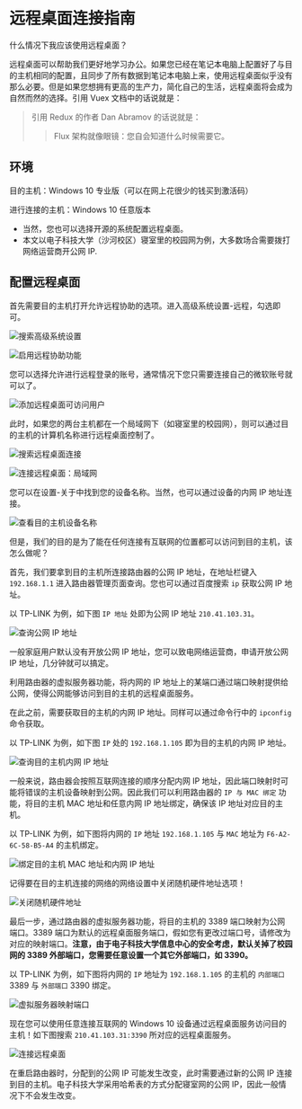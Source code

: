 # 远程桌面连接指南

什么情况下我应该使用远程桌面？

远程桌面可以帮助我们更好地学习办公。如果您已经在笔记本电脑上配置好了与目的主机相同的配置，且同步了所有数据到笔记本电脑上来，使用远程桌面似乎没有那么必要。但是如果您想拥有更高的生产力，简化自己的生活，远程桌面将会成为自然而然的选择。引用 Vuex 文档中的话说就是：

> 引用 Redux 的作者 Dan Abramov 的话说就是：
>> Flux 架构就像眼镜：您自会知道什么时候需要它。

## 环境

目的主机：Windows 10 专业版（可以在网上花很少的钱买到激活码）

进行连接的主机：Windows 10 任意版本

- 当然，您也可以选择开源的系统配置远程桌面。
- 本文以电子科技大学（沙河校区）寝室里的校园网为例，大多数场合需要拨打网络运营商开公网 IP.

## 配置远程桌面

首先需要目的主机打开允许远程协助的选项。进入高级系统设置-远程，勾选即可。

![搜索高级系统设置](./source/远程桌面连接指南/搜索高级系统设置.png)

![启用远程协助功能](./source/远程桌面连接指南/启用远程协助.png)

您可以选择允许进行远程登录的账号，通常情况下您只需要连接自己的微软账号就可以了。

![添加远程桌面可访问用户](./source/远程桌面连接指南/添加可访问用户.png)

此时，如果您的两台主机都在一个局域网下（如寝室里的校园网），则可以通过目的主机的计算机名称进行远程桌面控制了。

![搜索远程桌面连接](./source/远程桌面连接指南/搜索远程桌面连接.png)

![连接远程桌面：局域网](./source/远程桌面连接指南/连接远程桌面：局域网.png)

您可以在设置-关于中找到您的设备名称。当然，也可以通过设备的内网 IP 地址连接。

![查看目的主机设备名称](./source/远程桌面连接指南/查看设备名称.png)

但是，我们的目的是为了能在任何连接有互联网的位置都可以访问到目的主机，该怎么做呢？

首先，我们要拿到目的主机所连接路由器的公网 IP 地址，在地址栏键入 `192.168.1.1` 进入路由器管理页面查询。您也可以通过百度搜索 `ip` 获取公网 IP 地址。

以 TP-LINK 为例，如下图 `IP 地址` 处即为公网 IP 地址 `210.41.103.31`。

![查询公网 IP 地址](./source/远程桌面连接指南/查询公网%20IP.png)

一般家庭用户默认没有开放公网 IP 地址，您可以致电网络运营商，申请开放公网 IP 地址，几分钟就可以搞定。

利用路由器的虚拟服务器功能，将内网的 IP 地址上的某端口通过端口映射提供给公网，使得公网能够访问到目的主机的远程桌面服务。

在此之前，需要获取目的主机的内网 IP 地址。同样可以通过命令行中的 `ipconfig` 命令获取。

以 TP-LINK 为例，如下图 `IP` 处的 `192.168.1.105` 即为目的主机的内网 IP 地址。

![查询目的主机内网 IP 地址](./source/远程桌面连接指南/查询内网%20IP%20地址.png)

一般来说，路由器会按照互联网连接的顺序分配内网 IP 地址，因此端口映射时可能将错误的主机设备映射到公网。因此我们可以利用路由器的 `IP 与 MAC 绑定` 功能，将目的主机 MAC 地址和任意内网 IP 地址绑定，确保该 IP 地址对应目的主机。

以 TP-LINK 为例，如下图将内网的 `IP` 地址 `192.168.1.105` 与 `MAC` 地址为 `F6-A2-6C-58-B5-A4` 的主机绑定。

![绑定目的主机 MAC 地址和内网 IP 地址](./source/远程桌面连接指南/绑定%20IP%20与%20MAC%20地址.png)

记得要在目的主机连接的网络的网络设置中关闭随机硬件地址选项！

![关闭随机硬件地址](./source/远程桌面连接指南/关闭随机硬件地址.png)

最后一步，通过路由器的虚拟服务器功能，将目的主机的 3389 端口映射为公网端口。3389 端口为默认的远程桌面服务端口，假如您有更改过端口号，请修改为对应的映射端口。**注意，由于电子科技大学信息中心的安全考虑，默认关掉了校园网的 3389 外部端口，您需要任意设置一个其它外部端口，如 3390。**

以 TP-LINK 为例，如下图将内网的 `IP` 地址为 `192.168.1.105` 的主机的 `内部端口` 3389 与 `外部端口` 3390 绑定。

![虚拟服务器映射端口](./source/远程桌面连接指南/映射端口.png)

现在您可以使用任意连接互联网的 Windows 10 设备通过远程桌面服务访问目的主机！如下图搜索 `210.41.103.31:3390` 所对应的远程桌面服务。

![连接远程桌面](./source/远程桌面连接指南/连接远程桌面.png)

在重启路由器时，分配到的公网 IP 可能发生改变，此时需要通过新的公网 IP 连接到目的主机。电子科技大学采用哈希表的方式分配寝室网的公网 IP，因此一般情况下不会发生改变。
